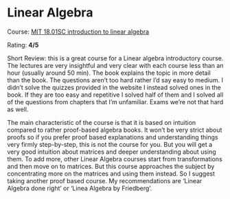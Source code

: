 # Linear Algebra

Course: [MIT 18.01SC introduction to linear algebra](https://ocw.mit.edu/courses/18-06sc-linear-algebra-fall-2011/)

Rating: **4/5**

Short Review:
 this is a great course for a Linear algebra introductory course. The lectures are very insightful and very clear with each course less than an hour (usually around 50 min). The book explains the topic in more detail than the book. The questions aren’t too hard rather I’d say easy to medium. I didn’t solve the quizzes provided in the website I instead solved ones in the book. If they are too easy and repetitive I solved half of them and I solved all of the questions from chapters that I’m unfamiliar. Exams we’re not that hard as well.

The main characteristic of the course is that it is based on intuition compared to rather proof-based algebra books. It won’t be very strict about proofs so if you prefer proof based explanations and understanding things very firmly step-by-step, this is not the course for you. But you will get a very good intuition about matrices and deeper understanding about using them. To add more, other Linear Algebra courses start from transformations and then move on to matrices. But this course approaches the subject by concentrating more on the matrices and using them instead. So I suggest taking another proof based course. My recommendations are ‘Linear Algebra done right’ or ‘Linea Algebra by Friedberg’.
